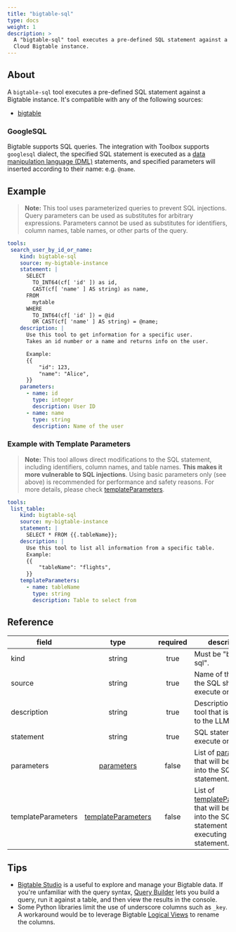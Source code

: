 ```yaml
---
title: "bigtable-sql"
type: docs
weight: 1
description: > 
  A "bigtable-sql" tool executes a pre-defined SQL statement against a Google 
  Cloud Bigtable instance.
---
```


## About

A `bigtable-sql` tool executes a pre-defined SQL statement against a Bigtable
instance. It's compatible with any of the following sources:

- [bigtable](../sources/bigtable.md)

### GoogleSQL

Bigtable supports SQL queries. The integration with Toolbox supports `googlesql`
dialect, the specified SQL statement is executed as a [data manipulation
language (DML)][bigtable-googlesql] statements, and specified parameters will
inserted according to their name: e.g. `@name`.

[bigtable-googlesql]: https://cloud.google.com/bigtable/docs/googlesql-overview

## Example

> **Note:** This tool uses parameterized queries to prevent SQL injections.
> Query parameters can be used as substitutes for arbitrary expressions.
> Parameters cannot be used as substitutes for identifiers, column names, table
> names, or other parts of the query.

```yaml
tools:
 search_user_by_id_or_name:
    kind: bigtable-sql
    source: my-bigtable-instance
    statement: |
      SELECT 
        TO_INT64(cf[ 'id' ]) as id, 
        CAST(cf[ 'name' ] AS string) as name, 
      FROM 
        mytable 
      WHERE 
        TO_INT64(cf[ 'id' ]) = @id 
        OR CAST(cf[ 'name' ] AS string) = @name;
    description: |
      Use this tool to get information for a specific user.
      Takes an id number or a name and returns info on the user.

      Example:
      {{
          "id": 123,
          "name": "Alice",
      }}
    parameters:
      - name: id
        type: integer
        description: User ID
      - name: name
        type: string
        description: Name of the user
```

### Example with Template Parameters

> **Note:** This tool allows direct modifications to the SQL statement,
> including identifiers, column names, and table names. **This makes it more
> vulnerable to SQL injections**. Using basic parameters only (see above) is
> recommended for performance and safety reasons. For more details, please check
> [templateParameters](_index#template-parameters).

```yaml
tools:
 list_table:
    kind: bigtable-sql
    source: my-bigtable-instance
    statement: |
      SELECT * FROM {{.tableName}};
    description: |
      Use this tool to list all information from a specific table.
      Example:
      {{
          "tableName": "flights",
      }}
    templateParameters:
      - name: tableName
        type: string
        description: Table to select from
```

## Reference

| **field**          |                  **type**                        | **required** | **description**                                                                                                                            |
|--------------------|:------------------------------------------------:|:------------:|--------------------------------------------------------------------------------------------------------------------------------------------|
| kind               |                   string                         |     true     | Must be "bigtable-sql".                                                                                                                    |
| source             |                   string                         |     true     | Name of the source the SQL should execute on.                                                                                              |
| description        |                   string                         |     true     | Description of the tool that is passed to the LLM.                                                                                         |
| statement          |                   string                         |     true     | SQL statement to execute on.                                                                                                               |
| parameters         | [parameters](_index#specifying-parameters)       |    false     | List of [parameters](_index#specifying-parameters) that will be inserted into the SQL statement.                                           |
| templateParameters | [templateParameters](_index#template-parameters) |    false     | List of [templateParameters](_index#template-parameters) that will be inserted into the SQL statement before executing prepared statement. |

## Tips

- [Bigtable Studio][bigtable-studio] is a useful to explore and manage your
  Bigtable data. If you're unfamiliar with the query syntax, [Query
  Builder][bigtable-querybuilder] lets you build a query, run it against a
  table, and then view the results in the console.
- Some Python libraries limit the use of underscore columns such as `_key`. A
  workaround would be to leverage Bigtable [Logical
  Views][bigtable-logical-view] to rename the columns.

[bigtable-studio]: https://cloud.google.com/bigtable/docs/manage-data-using-console
[bigtable-logical-view]: https://cloud.google.com/bigtable/docs/create-manage-logical-views
[bigtable-querybuilder]: https://cloud.google.com/bigtable/docs/query-builder
